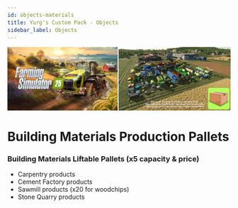 ```yaml
---
id: objects-materials
title: Yurg's Custom Pack - Objects
sidebar_label: Objects
---
```

[![](modHeader.png)](modScreen.png)
# Building Materials Production Pallets

### Building Materials Liftable Pallets (x5 capacity & price)
- Carpentry products
- Cement Factory products
- Sawmill products (x20 for woodchips)
- Stone Quarry products
